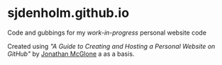# sjdenholm.github.io

Code and gubbings for my *work-in-progress* personal website code

Created using *"A Guide to Creating and Hosting a Personal Website on GitHub"* by [Jonathan McGlone] a as a basis.

[Jonathan McGlone]:http://jmcglone.com/guides/github-pages/

